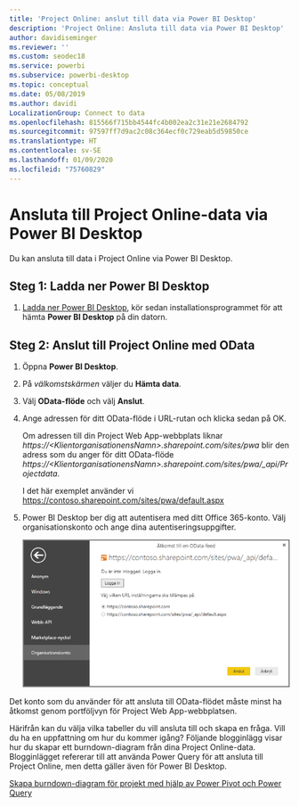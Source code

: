 ```yaml
---
title: 'Project Online: anslut till data via Power BI Desktop'
description: 'Project Online: Ansluta till data via Power BI Desktop'
author: davidiseminger
ms.reviewer: ''
ms.custom: seodec18
ms.service: powerbi
ms.subservice: powerbi-desktop
ms.topic: conceptual
ms.date: 05/08/2019
ms.author: davidi
LocalizationGroup: Connect to data
ms.openlocfilehash: 815566f715bb4544fc4b002ea2c31e21e2684792
ms.sourcegitcommit: 97597ff7d9ac2c08c364ecf0c729eab5d59850ce
ms.translationtype: HT
ms.contentlocale: sv-SE
ms.lasthandoff: 01/09/2020
ms.locfileid: "75760829"
---
```

# <a name="connect-to-project-online-data-through-power-bi-desktop"></a>Ansluta till Project Online-data via Power BI Desktop
Du kan ansluta till data i Project Online via Power BI Desktop.

## <a name="step-1-download-power-bi-desktop"></a>Steg 1: Ladda ner Power BI Desktop
1. [Ladda ner Power BI Desktop](https://go.microsoft.com/fwlink/?LinkID=521662), kör sedan installationsprogrammet för att hämta **Power BI Desktop** på din datorn.

## <a name="step-2-connect-to-project-online-with-odata"></a>Steg 2: Anslut till Project Online med OData
1. Öppna **Power BI Desktop**.
2. På *välkomstskärmen* väljer du **Hämta data**.
3. Välj **OData-flöde** och välj **Anslut**.
4. Ange adressen för ditt OData-flöde i URL-rutan och klicka sedan på OK.
   
   Om adressen till din Project Web App-webbplats liknar *https://\<KlientorganisationensNamn\>.sharepoint.com/sites/pwa* blir den adress som du anger för ditt OData-flöde *https://\<KlientorganisationensNamn\>.sharepoint.com/sites/pwa/\_api/Projectdata*.
   
   I det här exemplet använder vi https://contoso.sharepoint.com/sites/pwa/default.aspx
5. Power BI Desktop ber dig att autentisera med ditt Office 365-konto. Välj organisationskonto och ange dina autentiseringsuppgifter.
   
   ![](media/desktop-project-online-connect-to-data/image.png)

Det konto som du använder för att ansluta till OData-flödet måste minst ha åtkomst genom portföljvyn för Project Web App-webbplatsen. 

Härifrån kan du välja vilka tabeller du vill ansluta till och skapa en fråga.  Vill du ha en uppfattning om hur du kommer igång?  Följande blogginlägg visar hur du skapar ett burndown-diagram från dina Project Online-data.  Blogginlägget refererar till att använda Power Query för att ansluta till Project Online, men detta gäller även för Power BI Desktop.

[Skapa burndown-diagram för projekt med hjälp av Power Pivot och Power Query](https://blogs.office.com/2014/03/24/creating-burndown-charts-for-project-using-power-pivot-and-power-query/)

